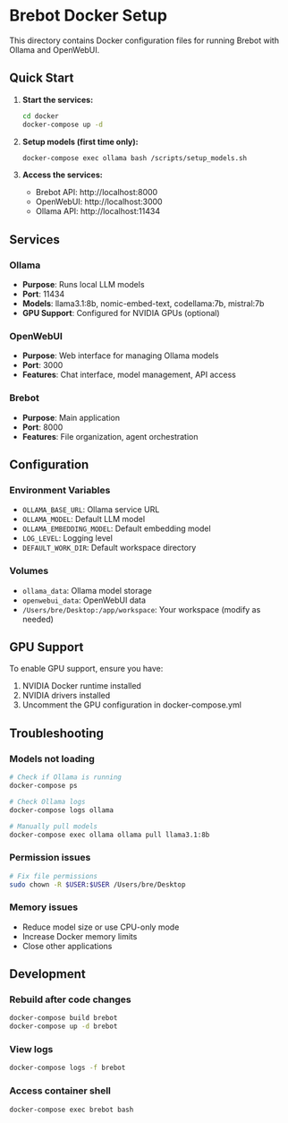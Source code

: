 # Brebot Docker Setup

This directory contains Docker configuration files for running Brebot with Ollama and OpenWebUI.

## Quick Start

1. **Start the services:**
   ```bash
   cd docker
   docker-compose up -d
   ```

2. **Setup models (first time only):**
   ```bash
   docker-compose exec ollama bash /scripts/setup_models.sh
   ```

3. **Access the services:**
   - Brebot API: http://localhost:8000
   - OpenWebUI: http://localhost:3000
   - Ollama API: http://localhost:11434

## Services

### Ollama
- **Purpose**: Runs local LLM models
- **Port**: 11434
- **Models**: llama3.1:8b, nomic-embed-text, codellama:7b, mistral:7b
- **GPU Support**: Configured for NVIDIA GPUs (optional)

### OpenWebUI
- **Purpose**: Web interface for managing Ollama models
- **Port**: 3000
- **Features**: Chat interface, model management, API access

### Brebot
- **Purpose**: Main application
- **Port**: 8000
- **Features**: File organization, agent orchestration

## Configuration

### Environment Variables
- `OLLAMA_BASE_URL`: Ollama service URL
- `OLLAMA_MODEL`: Default LLM model
- `OLLAMA_EMBEDDING_MODEL`: Default embedding model
- `LOG_LEVEL`: Logging level
- `DEFAULT_WORK_DIR`: Default workspace directory

### Volumes
- `ollama_data`: Ollama model storage
- `openwebui_data`: OpenWebUI data
- `/Users/bre/Desktop:/app/workspace`: Your workspace (modify as needed)

## GPU Support

To enable GPU support, ensure you have:
1. NVIDIA Docker runtime installed
2. NVIDIA drivers installed
3. Uncomment the GPU configuration in docker-compose.yml

## Troubleshooting

### Models not loading
```bash
# Check if Ollama is running
docker-compose ps

# Check Ollama logs
docker-compose logs ollama

# Manually pull models
docker-compose exec ollama ollama pull llama3.1:8b
```

### Permission issues
```bash
# Fix file permissions
sudo chown -R $USER:$USER /Users/bre/Desktop
```

### Memory issues
- Reduce model size or use CPU-only mode
- Increase Docker memory limits
- Close other applications

## Development

### Rebuild after code changes
```bash
docker-compose build brebot
docker-compose up -d brebot
```

### View logs
```bash
docker-compose logs -f brebot
```

### Access container shell
```bash
docker-compose exec brebot bash
```
